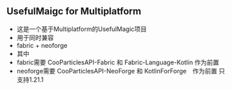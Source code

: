 ## UsefulMaigc for Multiplatform
- 这是一个基于Multiplatform的UsefulMagic项目
- 用于同时兼容
- fabric + neoforge
- 其中
- fabric需要 CooParticlesAPI-Fabric 和 Fabric-Language-Kotlin 作为前置
- neoforge需要 CooParticlesAPI-NeoForge 和 KotlinForForge　作为前置
只支持1.21.1
